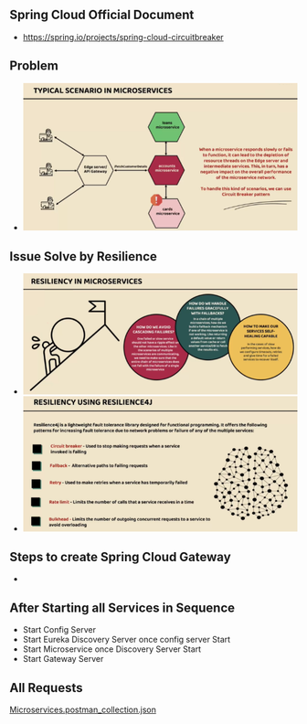 
## Spring Cloud Official Document
- https://spring.io/projects/spring-cloud-circuitbreaker

## Problem
- ![img_2.png](img_2.png)

## Issue Solve by Resilience
- ![img.png](img.png)
- ![img_1.png](img_1.png)

## Steps to create Spring Cloud Gateway 
- 

## After Starting all Services in Sequence 
- Start Config Server
- Start Eureka Discovery Server once config server Start
- Start Microservice once Discovery Server Start
- Start Gateway Server

## All Requests
[Microservices.postman_collection.json](Microservices.postman_collection.json)